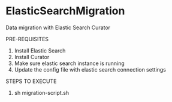 # ElasticSearchMigration
Data migration with Elastic Search Curator

PRE-REQUISITES
1) Install Elastic Search
2) Install Curator
3) Make sure elastic search instance is running
4) Update the config file with elastic search connection settings

STEPS TO EXECUTE
1) sh migration-script.sh
